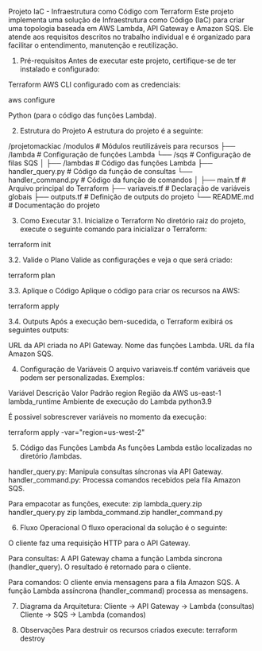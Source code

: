 Projeto IaC - Infraestrutura como Código com Terraform
Este projeto implementa uma solução de Infraestrutura como Código (IaC) para criar uma topologia baseada em AWS Lambda, API Gateway e Amazon SQS. Ele atende aos requisitos descritos no trabalho individual e é organizado para facilitar o entendimento, manutenção e reutilização.

1. Pré-requisitos
Antes de executar este projeto, certifique-se de ter instalado e configurado:

Terraform
AWS CLI configurado com as credenciais: 

aws configure

Python (para o código das funções Lambda).

2. Estrutura do Projeto
A estrutura do projeto é a seguinte:

/projetomackiac
/modulos                 # Módulos reutilizáveis para recursos
├── /lambda              # Configuração de funções Lambda
└── /sqs                 # Configuração de filas SQS
│
├── /lambdas                 # Código das funções Lambda
├── handler_query.py     # Código da função de consultas
└── handler_command.py   # Código da função de comandos
│
├── main.tf                  # Arquivo principal do Terraform
├── variaveis.tf             # Declaração de variáveis globais
├── outputs.tf               # Definição de outputs do projeto
└── README.md                # Documentação do projeto


3. Como Executar
3.1. Inicialize o Terraform
No diretório raiz do projeto, execute o seguinte comando para inicializar o Terraform:

terraform init

3.2. Valide o Plano
Valide as configurações e veja o que será criado:

terraform plan

3.3. Aplique o Código
Aplique o código para criar os recursos na AWS:

terraform apply

3.4. Outputs
Após a execução bem-sucedida, o Terraform exibirá os seguintes outputs:

URL da API criada no API Gateway.
Nome das funções Lambda.
URL da fila Amazon SQS.

4. Configuração de Variáveis
O arquivo variaveis.tf contém variáveis que podem ser personalizadas. Exemplos:

Variável	               Descrição	                             Valor Padrão
region	                 Região da AWS	                              us-east-1
lambda_runtime	      Ambiente de execução do Lambda	               python3.9

É possivel sobrescrever variáveis no momento da execução:

terraform apply -var="region=us-west-2"

5. Código das Funções Lambda
As funções Lambda estão localizadas no diretório /lambdas.

handler_query.py: Manipula consultas síncronas via API Gateway.
handler_command.py: Processa comandos recebidos pela fila Amazon SQS.

Para empacotar as funções, execute:
zip lambda_query.zip handler_query.py
zip lambda_command.zip handler_command.py

6. Fluxo Operacional
O fluxo operacional da solução é o seguinte:

O cliente faz uma requisição HTTP para o API Gateway.

Para consultas:
A API Gateway chama a função Lambda síncrona (handler_query).
O resultado é retornado para o cliente.

Para comandos:
O cliente envia mensagens para a fila Amazon SQS.
A função Lambda assíncrona (handler_command) processa as mensagens.

7. Diagrama da Arquitetura:
Cliente → API Gateway → Lambda (consultas)
         Cliente → SQS → Lambda (comandos)

8. Observações
Para destruir os recursos criados execute:
terraform destroy
